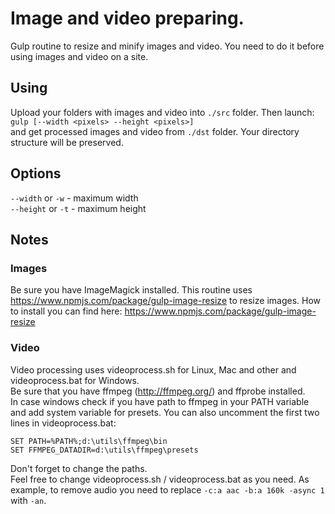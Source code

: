 # Image and video preparing.

Gulp routine to resize and minify images and video.
You need to do it before using images and video on a site.

## Using

Upload your folders with images and video into `./src` folder. Then launch:  
`gulp [--width <pixels> --height <pixels>]`  
and get processed images and video from `./dst` folder. Your directory structure will be preserved.  

## Options

`--width` or `-w` - maximum width  
`--height` or `-t` - maximum height

## Notes

### Images
Be sure you have ImageMagick installed. This routine uses https://www.npmjs.com/package/gulp-image-resize to resize images.
How to install you can find here: https://www.npmjs.com/package/gulp-image-resize

### Video
Video processing uses videoprocess.sh for Linux, Mac and other and videoprocess.bat for Windows.  
Be sure that you have ffmpeg (http://ffmpeg.org/) and ffprobe installed.  
In case windows check if you have path to ffmpeg in your PATH variable and add system variable for presets. You can also uncomment the first two lines in videoprocess.bat:  

```
SET PATH=%PATH%;d:\utils\ffmpeg\bin
SET FFMPEG_DATADIR=d:\utils\ffmpeg\presets
```

Don't forget to change the paths.  
Feel free to change videoprocess.sh / videoprocess.bat as you need. As example, to remove audio you need to replace `-c:a aac -b:a 160k -async 1` with `-an`.  
